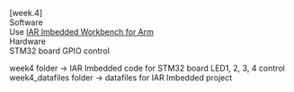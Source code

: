 [week.4]  
Software  
Use [IAR Imbedded Workbench for Arm](https://www.iar.com/ko/products/architectures/arm/iar-embedded-workbench-for-arm/iar-embedded-workbench-for-arm-free-trial-version)  
Hardware  
STM32 board GPIO control  

week4 folder -> IAR Imbedded code for STM32 board LED1, 2, 3, 4 control  
week4_datafiles folder -> datafiles for IAR Imbedded project
